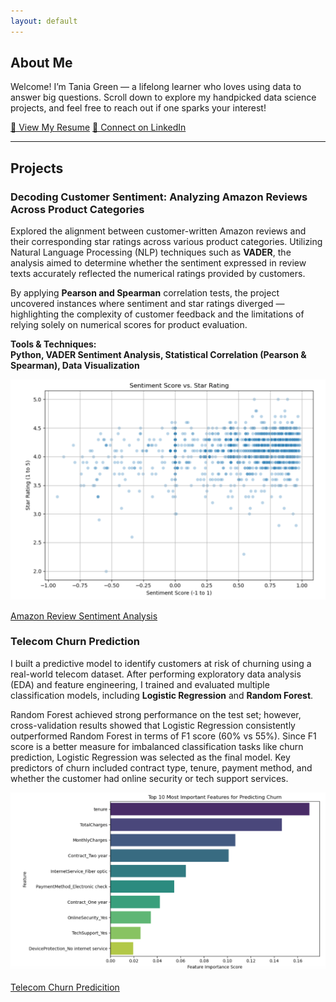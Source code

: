 ```yaml
---
layout: default
---
```


## About Me

Welcome! I’m Tania Green — a lifelong learner who loves using data to answer big questions. Scroll down to explore my handpicked data science projects, and feel free to reach out if one sparks your interest!

<a href="/files/TANIA_GREEN_Resume_2025_final.pdf" class="button" target="_blank">📄 View My Resume</a>
<a href="https://www.linkedin.com/in/taniagreen03" class="button" target="_blank">🔗 Connect on LinkedIn</a>

---

## Projects
### Decoding Customer Sentiment: Analyzing Amazon Reviews Across Product Categories 
Explored the alignment between customer-written Amazon reviews and their corresponding star ratings across various product categories. Utilizing Natural Language Processing (NLP) techniques such as **VADER**, the analysis aimed to determine whether the sentiment expressed in review texts accurately reflected the numerical ratings provided by customers. 

By applying **Pearson and Spearman** correlation tests, the project uncovered instances where sentiment and star ratings diverged — highlighting the complexity of customer feedback and the limitations of relying solely on numerical scores for product evaluation.

**Tools & Techniques:** <br>
**Python, VADER Sentiment Analysis, Statistical Correlation (Pearson & Spearman), Data Visualization**

![Sentiment Analysis](files/amazon_review_sentiment.png)

[Amazon Review Sentiment Analysis](https://github.com/taniagreen03/D502-Capstone)

### Telecom Churn Prediction
I built a predictive model to identify customers at risk of churning using a real-world telecom dataset. After performing exploratory data analysis (EDA) and feature engineering, I trained and evaluated multiple classification models, including **Logistic Regression** and **Random Forest**.

Random Forest achieved strong performance on the test set; however, cross-validation results showed that Logistic Regression consistently outperformed Random Forest in terms of F1 score (60% vs 55%). Since F1 score is a better measure for imbalanced classification tasks like churn prediction, Logistic Regression was selected as the final model. Key predictors of churn included contract type, tenure, payment method, and whether the customer had online security or tech support services.

![Churn Feature Importance](files/feature_importance.png)

[Telecom Churn Predicition](https://github.com/taniagreen03/Telecom-Churn-Prediction)
